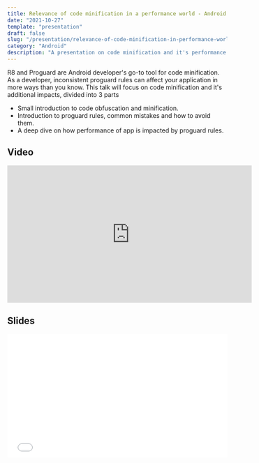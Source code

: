 ```yaml
---
title: Relevance of code minification in a performance world - Android WorldWide 📹
date: "2021-10-27"
template: "presentation"
draft: false
slug: "/presentation/relevance-of-code-minification-in-performance-world-android-worldwide/"
category: "Android"
description: "A presentation on code minification and it's performance impacts"
---
```


R8 and Proguard are Android developer's go-to tool for code minification. As a developer, inconsistent proguard rules can affect your application in more ways than you know. This talk will focus on code minification and it's additional impacts, divided into 3 parts
- Small introduction to code obfuscation and minification.
- Introduction to proguard rules, common mistakes and how to avoid them.
- A deep dive on how performance of app is impacted by proguard rules.

## Video
<iframe width="560" height="315" src="https://www.youtube-nocookie.com/embed/jLQ20qA-fh0" title="YouTube video player" frameborder="0" allow="accelerometer; autoplay; clipboard-write; encrypted-media; gyroscope; picture-in-picture" allowfullscreen></iframe>

## Slides
<div style="left: 0; width: 100%; height: 0; position: relative; padding-bottom: 56.1972%;"><iframe src="//speakerdeck.com/player/a10e5b81b40d43db9617962a5f00ec26" style="border: 0; top: 0; left: 0; width: 100%; height: 100%; position: absolute;" width="560" height="315" allowfullscreen scrolling="no" allow="encrypted-media"></iframe></div>
